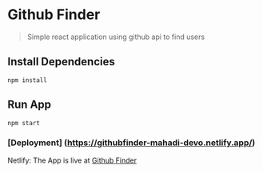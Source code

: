 # Github Finder

> Simple react application using github api to find users

## Install Dependencies

```
npm install
```

## Run App

```
npm start
```

### [Deployment] (https://githubfinder-mahadi-devo.netlify.app/)

Netlify: The App is live at [Github Finder](https://githubfinder-mahadi-devo.netlify.app/)
